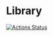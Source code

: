 # Library
[![Actions Status](https://github.com/Neterukun1993/Library/workflows/verify/badge.svg)](https://github.com/Neterukun1993/Library/actions)

